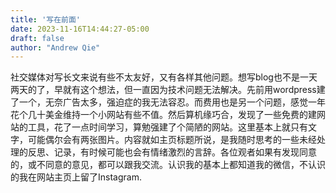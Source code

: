 ```yaml
---
title: '写在前面'
date: 2023-11-16T14:44:27-05:00
draft: false
author: "Andrew Qie"
---
```


社交媒体对写长文来说有些不太友好，又有各样其他问题。想写blog也不是一天两天的了，早就有这个想法，但一直因为技术问题无法解决。先前用wordpress建了一个，无奈广告太多，强迫症的我无法容忍。而费用也是另一个问题，感觉一年花个几十美金维持一个小网站有些不值。然后算机缘巧合，发现了一些免费的建网站的工具，花了一点时间学习，算勉强建了个简陋的网站。这里基本上就只有文字，可能偶尔会有两张图片。内容就如主页标题所说，是我随时思考的一些未经处理的反思、记录，有时候可能也会有情绪激烈的言辞。各位观者如果有发现同意的，或不同意的意见，都可以跟我交流。认识我的基本上都知道我的微信，不认识的我在网站主页上留了Instagram.